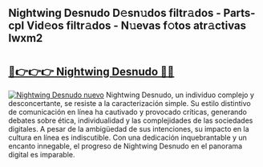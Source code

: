 ## Nightwing Desnudo D𝚎sn𝚞dos filtr𝚊dos - Parts-cpI Vid𝚎os filtr𝚊dos - N𝚞evas f𝚘tos atr𝚊ctivas Iwxm2

# <h2><a href="http://mb9h84.tromn.icu/?c=Nightwing+Desnudo">🔗👉👉👉 Nightwing Desnudo 🔗🔗</a></h2>

[![Nightwing Desnudo nuevo](https://i.imgur.com/pEAQMta.gif)](http://mb9h84.tromn.icu/?c=Nightwing+Desnudo)
Nightwing Desnudo, un individuo complejo y desconcertante, se resiste a la caracterización simple. Su estilo distintivo de comunicación en línea ha cautivado y provocado críticas, generando debates sobre ética, individualidad y las complejidades de las sociedades digitales. A pesar de la ambigüedad de sus intenciones, su impacto en la cultura en línea es indiscutible. Con una dedicación inquebrantable y un encanto innegable, el progreso de Nightwing Desnudo en el panorama digital es imparable.
